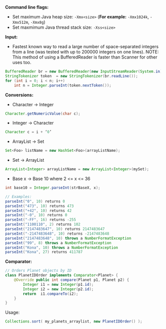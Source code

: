 **Command line flags:**
 - Set maximum Java heap size: `-Xmx<size>` (**For example:** `-Xmx1024k`, `-Xmx512m`, `-Xmx8g`)
 - Set maxmimum Java thread stack size: `-Xss<size>`

**Input:**
 * Fastest known way to read a large number of space-separated integers from a line (was tested with up to 200000 integers on one lines). NOTE: This method of using a BufferedReader is faster than Scanner for other uses too.
```java
BufferedReader br = new BufferedReader(new InputStreamReader(System.in));
StringTokenizer token  = new StringTokenizer(br.readLine());
for (int i = 0; i < n; i++)
    int n = Integer.parseInt(token.nextToken());
```

**Conversions:**

* Character → Integer
```java    
Character.getNumericValue(char c);
```
* Integer → Character 
```java    
Character c = i + ‘0’
```
* ArrayList → Set
```java 
Set<Foo> listName = new HashSet<Foo>(arrayListName);
```
* Set → ArrayList
```java 
ArrayList<Integer> arrayListName = new ArrayList<Integer>(mySet);
```  
* Base x → Base 10 where 2 <= x <= 36
```java  
int base10 = Integer.parseInt(strBaseX, x);

// Examples:
parseInt("0", 10) returns 0
parseInt("473", 10) returns 473
parseInt("+42", 10) returns 42
parseInt("-0", 10) returns 0
parseInt("-FF", 16) returns -255
parseInt("1100110", 2) returns 102
parseInt("2147483647", 10) returns 2147483647
parseInt("-2147483648", 10) returns -2147483648
parseInt("2147483648", 10) throws a NumberFormatException
parseInt("99", 8) throws a NumberFormatException
parseInt("Kona", 10) throws a NumberFormatException
parseInt("Kona", 27) returns 411787
```

**Comparator:**

``` java
// Orders Planet objects by ID
class PlanetIDOrder implements Comparator<Planet> {
    @Override public int compare(Planet p1, Planet p2) {
        Integer i1 = new Integer(p1.id);
        Integer i2 = new Integer(p2.id);
        return  i1.compareTo(i2);
    }
}
```

Usage:

``` java
Collections.sort( my_planets_arraylist, new PlanetIDOrder() );
```


